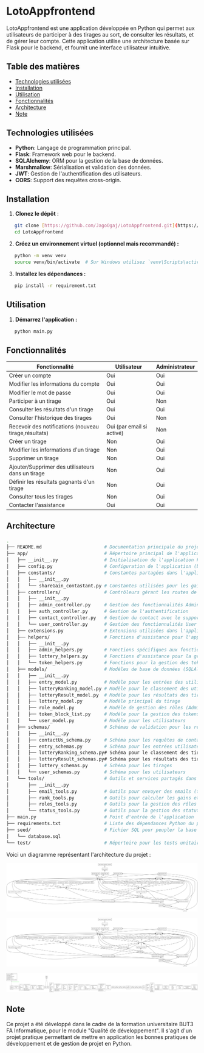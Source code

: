 # LotoAppfrontend

LotoAppfrontend est une application développée en Python qui permet aux utilisateurs de participer à des tirages au sort, de consulter les résultats, et de gérer leur compte. Cette application utilise une architecture basée sur Flask pour le backend, et fournit une interface utilisateur intuitive.

## Table des matières

- [Technologies utilisées](#technologies-utilisées)
- [Installation](#Installation)
- [Utilisation](#Utilisation)
- [Fonctionnalités](#Fonctionnalités)
- [Architecture](#Architecture)
- [Note](#Note)

## Technologies utilisées

- **Python**: Langage de programmation principal.
- **Flask**: Framework web pour le backend.
- **SQLAlchemy**: ORM pour la gestion de la base de données.
- **Marshmallow**: Sérialisation et validation des données.
- **JWT**: Gestion de l'authentification des utilisateurs.
- **CORS**: Support des requêtes cross-origin.

## Installation

1. **Clonez le dépôt** :
```bash
   git clone [https://github.com/JagoOgaj/LotoAppfrontend.git](https://github.com/JagoOgaj/lotoAppbackend.git)
   cd LotoAppfrontend
   ```

2. **Créez un environnement virtuel (optionnel mais recommandé) :**
```bash
   python -m venv venv
   source venv/bin/activate  # Sur Windows utilisez `venv\Scripts\activate`
   ```
3. **Installez les dépendances :**
```bash
   pip install -r requirement.txt
   ```

## Utilisation

1. **Démarrez l'application :**
```bash
   python main.py
   ```

## Fonctionnalités

|**Fonctionnalité**                                     |**Utilisateur**                                    |**Administrateur**                                |
|-------------------------------------------------------|---------------------------------------------------|--------------------------------------------------|
| Créer un compte                                       | Oui                                               | Oui                                              |
| Modifier les informations du compte                   | Oui                                               | Oui                                              |
| Modifier le mot de passe                              | Oui                                               | Oui                                              |
| Participer à un tirage                                | Oui                                               | Non                                              |
| Consulter les résultats d'un tirage                   | Oui                                               | Oui                                              |
| Consulter l'historique des tirages                    | Oui                                               | Non                                              |
| Recevoir des notifications (nouveau tirage,résultats) | Oui (par email si activé)                         | Non                                              |
| Créer un tirage                                       | Non                                               | Oui                                              |
| Modifier les informations d'un tirage                 | Non                                               | Oui                                              |
| Supprimer un tirage                                   | Non                                               | Oui                                              |
| Ajouter/Supprimer des utilisateurs dans un tirage     | Non                                               | Oui                                              |
| Définir les résultats gagnants d'un tirage            | Non                                               | Oui                                              |
| Consulter tous les tirages                            | Non                                               | Oui                                              |
| Contacter l'assistance                                | Oui                                               | Oui                                              |


## Architecture
```bash
.
├── README.md                       # Documentation principale du projet
├── app/                            # Répertoire principal de l'application
│   ├── __init__.py                 # Initialisation de l'application Flask
│   ├── config.py                   # Configuration de l'application (base de données, clés, etc.)
│   ├── constants/                  # Constantes partagées dans l'application
│   │   ├── __init__.py
│   │   └── shareGain_contastant.py # Constantes utilisées pour les gains du tirage
│   ├── controllers/                # Contrôleurs gérant les routes de l'API
│   │   ├── __init__.py
│   │   ├── admin_controller.py     # Gestion des fonctionnalités Admin
│   │   ├── auth_controller.py      # Gestion de l'authentification
│   │   ├── contact_controller.py   # Gestion du contact avec le support
│   │   └── user_controller.py      # Gestion des fonctionnalités User
│   ├── extensions.py               # Extensions utilisées dans l'application (JWT, SQLAlchemy, etc.)
│   ├── helpers/                    # Fonctions d'assistance pour l'application
│   │   ├── __init__.py
│   │   ├── admin_helpers.py        # Fonctions spécifiques aux fonctionnalités Admin
│   │   ├── lottery_helpers.py      # Fonctions d'assistance pour la gestion des tirages
│   │   └── token_helpers.py        # Fonctions pour la gestion des tokens JWT
│   ├── models/                     # Modèles de base de données (SQLAlchemy)
│   │   ├── __init__.py
│   │   ├── entry_model.py          # Modèle pour les entrées des utilisateurs dans un tirage
│   │   ├── lotteryRanking_model.py # Modèle pour le classement des utilisateurs dans un tirage
│   │   ├── lotteryResult_model.py  # Modèle pour les résultats des tirages
│   │   ├── lottery_model.py        # Modèle principal du tirage
│   │   ├── role_model.py           # Modèle de gestion des rôles (Admin/User)
│   │   ├── token_block_list.py     # Modèle pour la gestion des tokens bloqués
│   │   └── user_model.py           # Modèle pour les utilisateurs
│   ├── schemas/                    # Schémas de validation pour les requêtes et les réponses
│   │   ├── __init__.py
│   │   ├── contactUs_schema.py     # Schéma pour les requêtes de contact
│   │   ├── entry_schemas.py        # Schéma pour les entrées utilisateur dans un tirage
│   │   ├── lotteryRanking_schema.py# Schéma pour le classement des tirages
│   │   ├── lotteryResult_schemas.py# Schéma pour les résultats des tirages
│   │   ├── lottery_schemas.py      # Schéma pour les tirages
│   │   └── user_schemas.py         # Schéma pour les utilisateurs
│   └── tools/                      # Outils et services partagés dans l'application
│       ├── __init__.py
│       ├── email_tools.py          # Outils pour envoyer des emails (tirage, résultats, contact)
│       ├── rank_tools.py           # Outils pour calculer les gains et classements
│       ├── roles_tools.py          # Outils pour la gestion des rôles (Admin/User)
│       └── status_tools.py         # Outils pour la gestion des statuts des tirages
├── main.py                         # Point d'entrée de l'application
├── requirements.txt                # Liste des dépendances Python du projet
├── seed/                           # Fichier SQL pour peupler la base de données
│   └── database.sql
└── test/                           # Répertoire pour les tests unitaires (vide pour l'instant)
   ```

Voici un diagramme représentant l'architecture du projet :

![Diagramme de l'architecture](images/packages_lotoappbackend.png)

<img src="images/packages_lotoappbackend.png" alt="Diagramme de l'architecture" />

![Les différentes classe](images/classes_lotoappbackend.png)



## Note

Ce projet a été développé dans le cadre de la formation universitaire BUT3 FA Informatique,
pour le module "Qualité de développement". Il s'agit d'un projet pratique permettant
de mettre en application les bonnes pratiques de développement et de gestion de projet en Python.